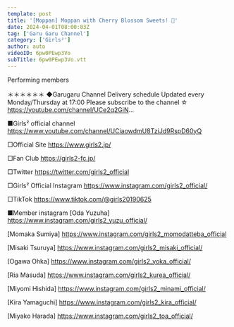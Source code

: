```yaml
---
template: post
title: '[Moppan] Moppan with Cherry Blossom Sweets! 🌸'
date: 2024-04-01T08:00:03Z
tag: ['Garu Garu Channel']
category: ['Girls²']
author: auto 
videoID: 6pw0PEwp3Vo
subTitle: 6pw0PEwp3Vo.vtt
---
```

Performing members

＊＊＊＊＊＊
◆Garugaru Channel
Delivery schedule
Updated every Monday/Thursday at 17:00
Please subscribe to the channel ☆
https://youtube.com/channel/UCe2q2GiN...

■Girls² official channel
https://www.youtube.com/channel/UCiaowdmU8TziJd9RspD60yQ

□Official Site
https://www.girls2.jp/

□Fan Club
https://girls2-fc.jp/

□Twitter
https://twitter.com/girls2_official

□Girls² Official Instagram
https://www.instagram.com/girls2_official/

□TikTok
https://www.tiktok.com/@girls20190625

■Member instagram
[Oda Yuzuha]
https://www.instagram.com/girls2_yuzu_official/

[Momaka Sumiya]
https://www.instagram.com/girls2_momodatteba_official

[Misaki Tsuruya]
https://www.instagram.com/girls2_misaki_official/

[Ogawa Ohka]
https://www.instagram.com/girls2_yoka_official/

[Ria Masuda]
https://www.instagram.com/girls2_kurea_official/

[Miyomi Hishida]
https://www.instagram.com/girls2_minami_official/

[Kira Yamaguchi]
https://www.instagram.com/girls2_kira_official/

[Miyako Harada]
https://www.instagram.com/girls2_toa_official/